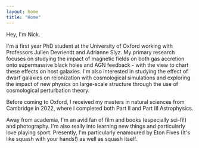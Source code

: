 ```yaml
---
layout: home
title: "Home"
---
```


Hey, I'm Nick.

I'm a first year PhD student at the University of Oxford working with Professors Julien Devriendt and Adrianne Slyz.
My primary research focuses on studying the impact of magnetic fields on both gas accretion onto supermassive black holes and AGN feedback - with the view to chart these effects on host galaxies. I'm also interested in studying the effect of dwarf galaxies on reionization with cosmological simulations and exploring the impact of new physics on large-scale structure through the use of cosmological perturbation theory.

Before coming to Oxford, I received my masters in natural sciences from Cambridge in 2022, where I completed both Part II and Part III Astrophysics.

Away from academia, I'm an avid fan of film and books (especially sci-fi!) and photography. I'm also really into learning new things and particularly love playing sport. Presently, I'm particularly enamoured by Eton Fives (It's like squash with your hands!) as well as squash itself.
